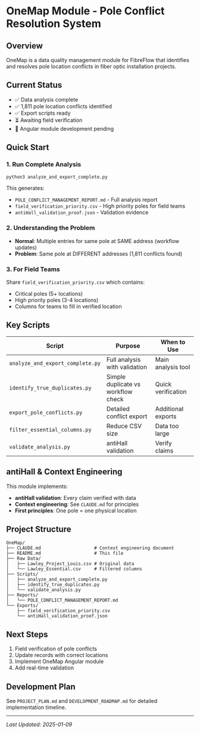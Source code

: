 # OneMap Module - Pole Conflict Resolution System

## Overview
OneMap is a data quality management module for FibreFlow that identifies and resolves pole location conflicts in fiber optic installation projects.

## Current Status
- ✅ Data analysis complete
- ✅ 1,811 pole location conflicts identified
- ✅ Export scripts ready
- ⏳ Awaiting field verification
- 🔲 Angular module development pending

## Quick Start

### 1. Run Complete Analysis
```bash
python3 analyze_and_export_complete.py
```

This generates:
- `POLE_CONFLICT_MANAGEMENT_REPORT.md` - Full analysis report
- `field_verification_priority.csv` - High priority poles for field teams
- `antiHall_validation_proof.json` - Validation evidence

### 2. Understanding the Problem
- **Normal**: Multiple entries for same pole at SAME address (workflow updates)
- **Problem**: Same pole at DIFFERENT addresses (1,811 conflicts found)

### 3. For Field Teams
Share `field_verification_priority.csv` which contains:
- Critical poles (5+ locations) 
- High priority poles (3-4 locations)
- Columns for teams to fill in verified location

## Key Scripts

| Script | Purpose | When to Use |
|--------|---------|-------------|
| `analyze_and_export_complete.py` | Full analysis with validation | Main analysis tool |
| `identify_true_duplicates.py` | Simple duplicate vs workflow check | Quick verification |
| `export_pole_conflicts.py` | Detailed conflict export | Additional exports |
| `filter_essential_columns.py` | Reduce CSV size | Data too large |
| `validate_analysis.py` | antiHall validation | Verify claims |

## antiHall & Context Engineering

This module implements:
- **antiHall validation**: Every claim verified with data
- **Context engineering**: See `CLAUDE.md` for principles
- **First principles**: One pole = one physical location

## Project Structure
```
OneMap/
├── CLAUDE.md                    # Context engineering document
├── README.md                    # This file
├── Raw Data/
│   ├── Lawley_Project_Louis.csv # Original data
│   └── Lawley_Essential.csv     # Filtered columns
├── Scripts/
│   ├── analyze_and_export_complete.py
│   ├── identify_true_duplicates.py
│   └── validate_analysis.py
├── Reports/
│   └── POLE_CONFLICT_MANAGEMENT_REPORT.md
└── Exports/
    ├── field_verification_priority.csv
    └── antiHall_validation_proof.json
```

## Next Steps
1. Field verification of pole conflicts
2. Update records with correct locations
3. Implement OneMap Angular module
4. Add real-time validation

## Development Plan
See `PROJECT_PLAN.md` and `DEVELOPMENT_ROADMAP.md` for detailed implementation timeline.

---
*Last Updated: 2025-01-09*